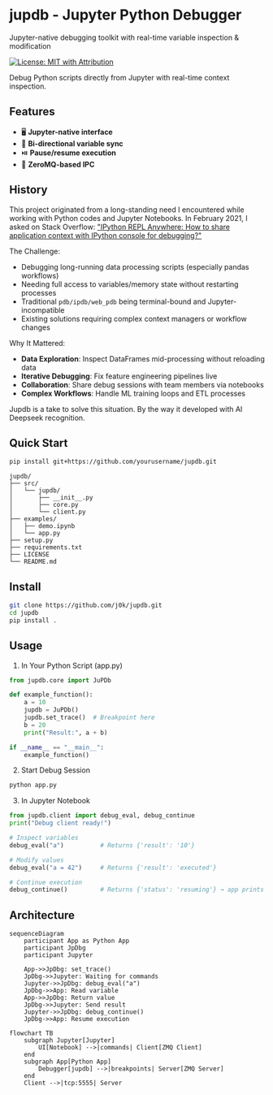 # jupdb - Jupyter Python Debugger
Jupyter-native debugging toolkit with real-time variable inspection &amp; modification

[![License: MIT with Attribution](https://img.shields.io/badge/License-MIT-yellow.svg)](https://opensource.org/licenses/MIT)

Debug Python scripts directly from Jupyter with real-time context inspection.

## Features
- 🖥️ **Jupyter-native interface**
- 🔄 **Bi-directional variable sync**
- ⏯️ **Pause/resume execution**
- 📡 **ZeroMQ-based IPC**

## History
This project originated from a long-standing need I encountered while working with Python codes and Jupyter Notebooks. In February 2021, I asked on Stack Overflow:
["IPython REPL Anywhere: How to share application context with IPython console for debugging?"](https://stackoverflow.com/questions/66121284/ipython-repl-anywhere-how-to-share-application-context-with-ipython-console-for)

The Challenge:
- Debugging long-running data processing scripts (especially pandas workflows)
- Needing full access to variables/memory state without restarting processes
- Traditional `pdb/ipdb/web_pdb` being terminal-bound and Jupyter-incompatible
- Existing solutions requiring complex context managers or workflow changes

Why It Mattered:
- **Data Exploration**: Inspect DataFrames mid-processing without reloading data
- **Iterative Debugging**: Fix feature engineering pipelines live
- **Collaboration**: Share debug sessions with team members via notebooks
- **Complex Workflows**: Handle ML training loops and ETL processes

Jupdb is a take to solve this situation. By the way it developed with AI Deepseek recognition.

## Quick Start
```bash
pip install git+https://github.com/yourusername/jupdb.git
```

```
jupdb/
├── src/
│   └── jupdb/
│       ├── __init__.py
│       ├── core.py
│       └── client.py
├── examples/
│   ├── demo.ipynb
│   └── app.py
├── setup.py
├── requirements.txt
├── LICENSE
└── README.md
```

## Install

```bash
git clone https://github.com/j0k/jupdb.git
cd jupdb
pip install .
```

## Usage

1. In Your Python Script (app.py)

```python
from jupdb.core import JuPDb

def example_function():
    a = 10
    jupdb = JuPDb()
    jupdb.set_trace()  # Breakpoint here
    b = 20
    print("Result:", a + b)

if __name__ == "__main__":
    example_function()
```

2. Start Debug Session
```bash
python app.py
```

3. In Jupyter Notebook
```python
from jupdb.client import debug_eval, debug_continue
print("Debug client ready!")

# Inspect variables
debug_eval("a")          # Returns {'result': '10'}

# Modify values
debug_eval("a = 42")     # Returns {'result': 'executed'}

# Continue execution
debug_continue()         # Returns {'status': 'resuming'} → app prints 62
```

## Architecture

```mermaid
sequenceDiagram
    participant App as Python App
    participant JpDbg
    participant Jupyter

    App->>JpDbg: set_trace()
    JpDbg->>Jupyter: Waiting for commands
    Jupyter->>JpDbg: debug_eval("a")
    JpDbg->>App: Read variable
    App->>JpDbg: Return value
    JpDbg->>Jupyter: Send result
    Jupyter->>JpDbg: debug_continue()
    JpDbg->>App: Resume execution
```

```mermaid
flowchart TB
    subgraph Jupyter[Jupyter]
        UI[Notebook] -->|commands| Client[ZMQ Client]
    end
    subgraph App[Python App]
        Debugger[jupdb] -->|breakpoints| Server[ZMQ Server]
    end
    Client -->|tcp:5555| Server

```

```
